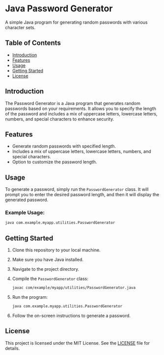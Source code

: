 # Java Password Generator

A simple Java program for generating random passwords with various character sets.

## Table of Contents

- [Introduction](#introduction)
- [Features](#features)
- [Usage](#usage)
- [Getting Started](#getting-started)
- [License](#license)

## Introduction

The Password Generator is a Java program that generates random passwords based on your requirements. It allows you to specify the length of the password and includes a mix of uppercase letters, lowercase letters, numbers, and special characters to enhance security.

## Features

- Generate random passwords with specified length.
- Includes a mix of uppercase letters, lowercase letters, numbers, and special characters.
- Option to customize the password length.

## Usage

To generate a password, simply run the `PasswordGenerator` class. It will prompt you to enter the desired password length, and then it will display the generated password.

### Example Usage:

```bash
java com.example.myapp.utilities.PasswordGenerator
```

## Getting Started

1. Clone this repository to your local machine.
2. Make sure you have Java installed.
3. Navigate to the project directory.
4. Compile the `PasswordGenerator` class:

   ```bash
   javac com/example/myapp/utilities/PasswordGenerator.java
   ```

5. Run the program:

   ```bash
   java com.example.myapp.utilities.PasswordGenerator
   ```

6. Follow the on-screen instructions to generate a password.

## License

This project is licensed under the MIT License. See the [LICENSE](LICENSE) file for details.
```
